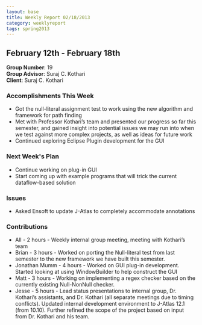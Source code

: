 ```yaml
---
layout: base
title: Weekly Report 02/18/2013
category: weeklyreport
tags: spring2013
---
```


## February 12th - February 18th

**Group Number**: 19  
**Group Advisor**: Suraj C. Kothari  
**Client**: Suraj C. Kothari  

### Accomplishments This Week

* Got the null-literal assignment test to work using the new algorithm and framework for path finding
* Met with Professor Kothari’s team and presented our progress so far this semester, and gained insight into potential issues we may run into when we test against more complex projects, as well as ideas for future work
* Continued exploring Eclipse Plugin development for the GUI

### Next Week's Plan

* Continue working on plug-in GUI
* Start coming up with example programs that will trick the current dataflow-based solution

### Issues

* Asked Ensoft to update J-Atlas to completely accommodate annotations

### Contributions

* All - 2 hours - Weekly internal group meeting, meeting with Kothari’s team
* Brian - 3 hours - Worked on porting the Null-literal test from last semester to the new framework we have built this semester.
* Jonathan Mumm - 4 hours - Worked on GUI plug-in development. Started looking at using WindowBuilder to help construct the GUI
* Matt - 3 hours - Working on implementing a regex checker based on the currently existing Null-NonNull checker.
* Jesse - 5 hours - Lead status presentations to internal group, Dr. Kothari’s assistants, and Dr. Kothari (all separate meetings due to timing conflicts). Updated internal development environment to J-Atlas 12.1 (from 10.10). Further refined the scope of the project based on input from Dr. Kothari and his team.
